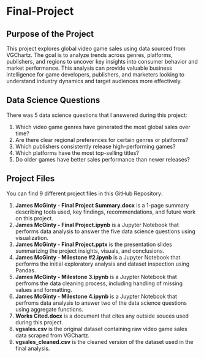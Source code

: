 # Final-Project

## Purpose of the Project

This project explores global video game sales using data sourced from VGChartz. The goal is to analyze trends across genres, platforms, publishers, and regions to uncover key insights into consumer behavior and market performance. This analysis can provide valuable business intelligence for game developers, publishers, and marketers looking to understand industry dynamics and target audiences more effectively.

## Data Science Questions
There was 5 data science questions that I answered during this project:
1. Which video game genres have generated the most global sales over time?
2. Are there clear regional preferences for certain genres or platforms?
3. Which publishers consistently release high-performing games?
4. Which platforms have the most top-selling titles?
5. Do older games have better sales performance than newer releases?

## Project Files
You can find 9 different project files in this GitHub Repository:
1. **James McGinty - Final Project Summary.docx** is a 1-page summary describing tools used, key findings, recommendations, and future work on this project.
2. **James McGinty - Final Project.ipynb** is a Jupyter Notebook that performs data analysis to answer the five data science questions using visualization.
3. **James McGinty - Final Project.pptx** is the presentation slides summarizing the project insights, visuals, and conclusions.
4. **James McGinty - Milestone #2.ipynb** is a Jupyter Notebook that performs the initial exploratory analysis and dataset inspection using Pandas.
5. **James McGinty - Milestone 3.ipynb** is a Juypter Notebook that perfroms the data cleaning process, including handling of missing values and formatting.
6. **James McGinty - Milestone 4.ipynb** is a Juypter Notebook that perfroms data analysis to answer two of the data science questions using aggregate functions.
7. **Works Cited.docx** is a document that cites any outside souces used during this project.
8. **vgsales.csv** is the original dataset containing raw video game sales data scraped from VGChartz.
9. **vgsales_cleaned.csv** is the cleaned version of the dataset used in the final analysis.
